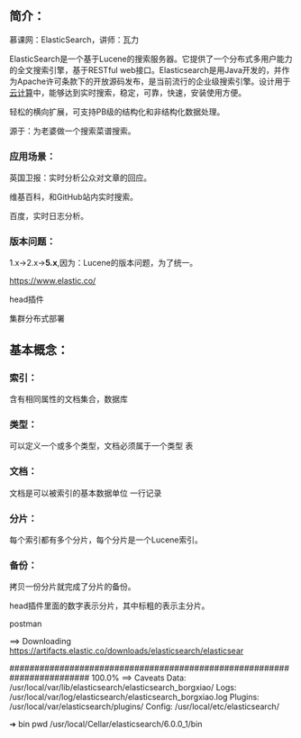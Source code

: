 ## 简介：

慕课网：ElasticSearch，讲师：瓦力

ElasticSearch是一个基于Lucene的搜索服务器。它提供了一个分布式多用户能力的全文搜索引擎，基于RESTful web接口。Elasticsearch是用Java开发的，并作为Apache许可条款下的开放源码发布，是当前流行的企业级搜索引擎。设计用于[云计算](https://baike.baidu.com/item/%E4%BA%91%E8%AE%A1%E7%AE%97)中，能够达到实时搜索，稳定，可靠，快速，安装使用方便。

轻松的横向扩展，可支持PB级的结构化和非结构化数据处理。

源于：为老婆做一个搜索菜谱搜索。

### 应用场景：

英国卫报：实时分析公众对文章的回应。

维基百科，和GitHub站内实时搜索。

百度，实时日志分析。

### 版本问题：

1.x->2.x->**5.x**,因为：Lucene的版本问题，为了统一。

https://www.elastic.co/

head插件

集群分布式部署

## 基本概念：

### 索引：

含有相同属性的文档集合，数据库

### 类型：

可以定义一个或多个类型，文档必须属于一个类型  表

### 文档：

文档是可以被索引的基本数据单位  一行记录

### 分片：

每个索引都有多个分片，每个分片是一个Lucene索引。

### 备份：

拷贝一份分片就完成了分片的备份。

head插件里面的数字表示分片，其中标粗的表示主分片。

postman

==> Downloading https://artifacts.elastic.co/downloads/elasticsearch/elasticsear

######################################################################## 100.0%
==> Caveats
Data:    /usr/local/var/lib/elasticsearch/elasticsearch_borgxiao/
Logs:    /usr/local/var/log/elasticsearch/elasticsearch_borgxiao.log
Plugins: /usr/local/var/elasticsearch/plugins/
Config:  /usr/local/etc/elasticsearch/

➜  bin pwd
/usr/local/Cellar/elasticsearch/6.0.0_1/bin